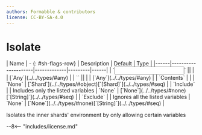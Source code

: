 ```yaml
---
authors: Formabble & contributors
license: CC-BY-SA-4.0
---
```



# Isolate

<div class="sh-parameters" markdown="1">
| Name | - {: #sh-flags-row} | Description | Default | Type |
|------|---------------------|-------------|---------|------|
| `<input>` || | | [`Any`](../../types/#any) |
| `<output>` || | | [`Any`](../../types/#any) |
| `Contents` |  |  | `None` | [`Shard`](../../types/#object)[`[Shard]`](../../types/#seq) |
| `Include` |  | Includes only the listed variables | `None` | [`None`](../../types/#none)[`[String]`](../../types/#seq) |
| `Exclude` |  | Ignores all the listed variables | `None` | [`None`](../../types/#none)[`[String]`](../../types/#seq) |

</div>

Isolates the inner shards' environment by only allowing certain variables

--8<-- "includes/license.md"

